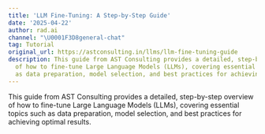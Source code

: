 ```yaml
---
title: 'LLM Fine-Tuning: A Step-by-Step Guide'
date: '2025-04-22'
author: rad.ai
channel: "\U0001F3D8general-chat"
tag: Tutorial
original_url: https://astconsulting.in/llms/llm-fine-tuning-guide
description: This guide from AST Consulting provides a detailed, step-by-step overview
  of how to fine-tune Large Language Models (LLMs), covering essential topics such
  as data preparation, model selection, and best practices for achieving optimal results.
---
```


This guide from AST Consulting provides a detailed, step-by-step overview of how to fine-tune Large Language Models (LLMs), covering essential topics such as data preparation, model selection, and best practices for achieving optimal results.